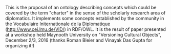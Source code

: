 This is the proposal of an ontology describing concepts which could be covered by the term "charter" in the sense of the scholarly research area of diplomatics. It implements some concepts established by the community in the Vocabulaire Initernationale de la Diplomatique (http://www.cei.lmu.de/VID/) in RDF/OWL.
It is the result of paper presented at a workshop held Maynooth University on "Versioning Cultural Objects", December 2/3, 2016 (thanks Roman Bleier and Vinayak Das Gupta for organizing it!)
